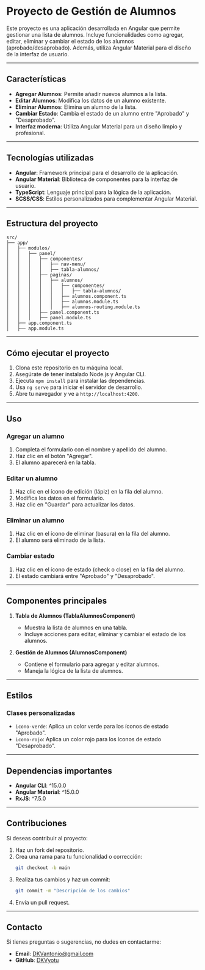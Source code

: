 # Proyecto de Gestión de Alumnos

Este proyecto es una aplicación desarrollada en Angular que permite gestionar una lista de alumnos. Incluye funcionalidades como agregar, editar, eliminar y cambiar el estado de los alumnos (aprobado/desaprobado). Además, utiliza Angular Material para el diseño de la interfaz de usuario.

---

## **Características**

- **Agregar Alumnos**: Permite añadir nuevos alumnos a la lista.
- **Editar Alumnos**: Modifica los datos de un alumno existente.
- **Eliminar Alumnos**: Elimina un alumno de la lista.
- **Cambiar Estado**: Cambia el estado de un alumno entre "Aprobado" y "Desaprobado".
- **Interfaz moderna**: Utiliza Angular Material para un diseño limpio y profesional.

---

## **Tecnologías utilizadas**

- **Angular**: Framework principal para el desarrollo de la aplicación.
- **Angular Material**: Biblioteca de componentes para la interfaz de usuario.
- **TypeScript**: Lenguaje principal para la lógica de la aplicación.
- **SCSS/CSS**: Estilos personalizados para complementar Angular Material.

---

## **Estructura del proyecto**

```plaintext
src/
├── app/
│   ├── modulos/
│   │   ├── panel/
│   │   │   ├── componentes/
│   │   │   │   ├── nav-menu/
│   │   │   │   ├── tabla-alumnos/
│   │   │   ├── paginas/
│   │   │   │   ├── alumnos/
│   │   │   │   │   ├── componentes/
│   │   │   │   │   │   ├── tabla-alumnos/
│   │   │   │   │   ├── alumnos.component.ts
│   │   │   │   │   ├── alumnos.module.ts
│   │   │   │   │   ├── alumnos-routing.module.ts
│   │   │   ├── panel.component.ts
│   │   │   ├── panel.module.ts
│   ├── app.component.ts
│   ├── app.module.ts
```

---

## **Cómo ejecutar el proyecto**

1. Clona este repositorio en tu máquina local.
2. Asegúrate de tener instalado Node.js y Angular CLI.
3. Ejecuta `npm install` para instalar las dependencias.
4. Usa `ng serve` para iniciar el servidor de desarrollo.
5. Abre tu navegador y ve a `http://localhost:4200`.

---

## **Uso**

### **Agregar un alumno**
1. Completa el formulario con el nombre y apellido del alumno.
2. Haz clic en el botón "Agregar".
3. El alumno aparecerá en la tabla.

### **Editar un alumno**
1. Haz clic en el ícono de edición (lápiz) en la fila del alumno.
2. Modifica los datos en el formulario.
3. Haz clic en "Guardar" para actualizar los datos.

### **Eliminar un alumno**
1. Haz clic en el ícono de eliminar (basura) en la fila del alumno.
2. El alumno será eliminado de la lista.

### **Cambiar estado**
1. Haz clic en el ícono de estado (check o close) en la fila del alumno.
2. El estado cambiará entre "Aprobado" y "Desaprobado".

---

## **Componentes principales**

1. **Tabla de Alumnos (TablaAlumnosComponent)**  
    - Muestra la lista de alumnos en una tabla.  
    - Incluye acciones para editar, eliminar y cambiar el estado de los alumnos.

2. **Gestión de Alumnos (AlumnosComponent)**  
    - Contiene el formulario para agregar y editar alumnos.  
    - Maneja la lógica de la lista de alumnos.

---

## **Estilos**

### **Clases personalizadas**
- `icono-verde`: Aplica un color verde para los íconos de estado "Aprobado".
- `icono-rojo`: Aplica un color rojo para los íconos de estado "Desaprobado".

---

## **Dependencias importantes**
- **Angular CLI**: ^15.0.0  
- **Angular Material**: ^15.0.0  
- **RxJS**: ^7.5.0  

---

## **Contribuciones**

Si deseas contribuir al proyecto:

1. Haz un fork del repositorio.
2. Crea una rama para tu funcionalidad o corrección:
    ```bash
    git checkout -b main
    ```
3. Realiza tus cambios y haz un commit:
    ```bash
    git commit -m "Descripción de los cambios"
    ```
4. Envía un pull request.


---

## **Contacto**

Si tienes preguntas o sugerencias, no dudes en contactarme:

- **Email**: DKVantonio@gmail.com
- **GitHub**: [DKVyotu](https://github.com/DKVyotu)